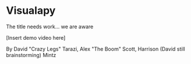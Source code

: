 # Visualapy

The title needs work... we are aware

[Insert demo video here]

By David "Crazy Legs" Tarazi, Alex "The Boom" Scott, Harrison (David still brainstorming) Mintz
